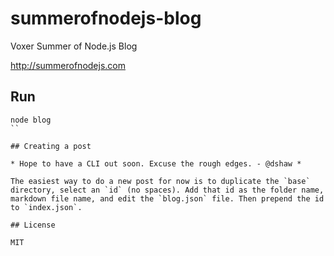 # summerofnodejs-blog

Voxer Summer of Node.js Blog

http://summerofnodejs.com

## Run

```
node blog
``

## Creating a post

* Hope to have a CLI out soon. Excuse the rough edges. - @dshaw *

The easiest way to do a new post for now is to duplicate the `base` directory, select an `id` (no spaces). Add that id as the folder name, markdown file name, and edit the `blog.json` file. Then prepend the id to `index.json`.

## License

MIT



